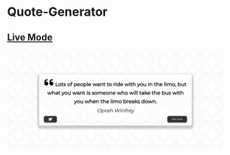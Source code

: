 # Quote-Generator

## [Live Mode](https://maiagabrielc.github.io/Quote-Generator/)

![Preview](./quote-generator.png)